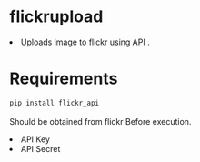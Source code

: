 # flickrupload
<li>Uploads image to flickr using API .

# Requirements
<code>pip install flickr_api</code>
<br>
<br>
Should be obtained from flickr Before execution.
<li>API Key <li>API Secret


